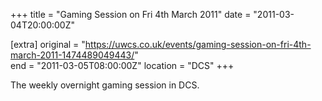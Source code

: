 +++
title = "Gaming Session on Fri 4th March 2011"
date = "2011-03-04T20:00:00Z"

[extra]
original = "https://uwcs.co.uk/events/gaming-session-on-fri-4th-march-2011-1474489049443/"    
end = "2011-03-05T08:00:00Z"
location = "DCS"
+++

The weekly overnight gaming session in DCS.

